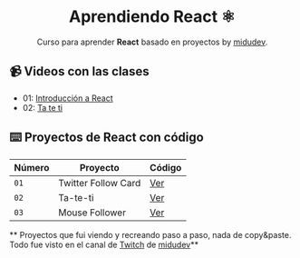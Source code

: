 <div align="center">

# Aprendiendo React ⚛️

Curso para aprender **React** basado en proyectos by [midudev](https://github.com/midudev).
</div>

## 📹 Videos con las clases

- 01: [Introducción a React](https://www.youtube.com/watch?v=7iobxzd_2wY)
- 02: [Ta te ti](https://www.youtube.com/watch?v=qkzcjwnueLA)

## ⌨️ Proyectos de React con código

| Número | Proyecto | Código |
| --- | --- | --- |
| `01` | Twitter Follow Card | [Ver](projects/01-twitter-follow-card/) |
| `02` | Ta-te-ti | [Ver](projects/02-ta-te-ti/) |
| `03` | Mouse Follower | [Ver](projects/03-mouse-flollower/) |




** Proyectos que fui viendo y recreando paso a paso, nada de copy&paste.
Todo fue visto en el canal de [Twitch](https://twitch.tv/midudev) de [midudev](https://twitter.com/midudev)**
